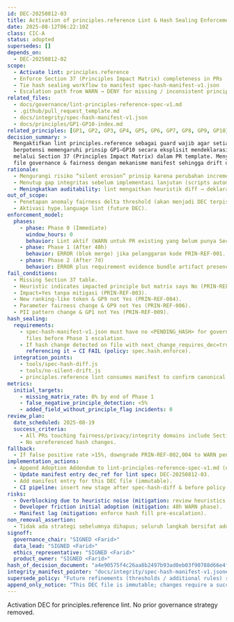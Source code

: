 ```yaml
---
id: DEC-20250812-03
title: Activation of principles.reference Lint & Hash Sealing Enforcement Phase 1
date: 2025-08-12T06:22:10Z
class: CIC-A
status: adopted
supersedes: []
depends_on:
  - DEC-20250812-02
scope:
  - Activate lint: principles.reference
  - Enforce Section 37 (Principles Impact Matrix) completeness in PRs
  - Tie hash sealing workflow to manifest spec-hash-manifest-v1.json
  - Escalation path from WARN → DENY for missing / inconsistent principle impact declarations
related_files:
  - docs/governance/lint-principles-reference-spec-v1.md
  - .github/pull_request_template.md
  - docs/integrity/spec-hash-manifest-v1.json
  - docs/principles/GP1-GP10-index.md
related_principles: [GP1, GP2, GP3, GP4, GP5, GP6, GP7, GP8, GP9, GP10]
decision_summary: >
  Mengaktifkan lint principles.reference sebagai guard wajib agar setiap PR yang
  berpotensi memengaruhi prinsip GP1–GP10 secara eksplisit mendeklarasikan dampak & mitigasi
  melalui Section 37 (Principles Impact Matrix) dalam PR template. Menyegel baseline hash
  file governance & fairness dengan mekanisme manifest sehingga drift diam dapat terdeteksi dini.
rationale:
  - Mengurangi risiko “silent erosion” prinsip karena perubahan incremental tanpa deklarasi.
  - Menutup gap integritas sebelum implementasi lanjutan (scripts automation).
  - Meningkatkan auditability: lint mengaitkan heuristik diff → deklarasi eksplisit.
out_of_scope:
  - Penetapan anomaly fairness delta threshold (akan menjadi DEC terpisah).
  - Aktivasi hype.language lint (future DEC).
enforcement_model:
  phases:
    - phase: Phase 0 (Immediate)
      window_hours: 0
      behavior: Lint aktif (WARN untuk PR existing yang belum punya Section 37).
    - phase: Phase 1 (After 48h)
      behavior: ERROR (blok merge) jika pelanggaran kode PRIN-REF-001..009.
    - phase: Phase 2 (After 7d)
      behavior: ERROR plus requirement evidence bundle artifact presence (cross-check Section 27).
fail_conditions:
  - Missing Section 37 table.
  - Heuristic indicates impacted principle but matrix says No (PRIN-REF-002).
  - Impact=Yes tanpa mitigasi (PRIN-REF-003).
  - New ranking-like token & GP9 not Yes (PRIN-REF-004).
  - Parameter fairness change & GP9 not Yes (PRIN-REF-006).
  - PII pattern change & GP1 not Yes (PRIN-REF-009).
hash_sealing:
  requirements:
    - spec-hash-manifest-v1.json must have no <PENDING_HASH> for governance & fairness
      files before Phase 1 escalation.
    - If hash change detected on file with next_change_requires_dec=true and no new DEC
      referencing it → CI FAIL (policy: spec.hash.enforce).
  integration_points:
    - tools/spec-hash-diff.js
    - tools/no-silent-drift.js
    - principles.reference lint consumes manifest to confirm canonical file set.
metrics:
  initial_targets:
    - missing_matrix_rate: 0% by end of Phase 1
    - false_negative_principle_detection: <5%
    - added_field_without_principle_flag incidents: 0
review_plan:
  date_scheduled: 2025-08-19
  success_criteria:
    - All PRs touching fairness/privacy/integrity domains include Section 37 with at least one “Yes” if justified.
    - No unreferenced hash changes.
fallback:
  - If false positive rate >15%, downgrade PRIN-REF-002,004 to WARN pending refinement.
implementation_actions:
  - Append Adoption Addendum to lint-principles-reference-spec-v1.md (no deletion).
  - Update manifest entry dec_ref for lint spec: DEC-20250812-03.
  - Add manifest entry for this DEC file (immutable).
  - CI pipeline: insert new stage after spec-hash-diff & before policy-as-code OPA.
risks:
  - Overblocking due to heuristic noise (mitigation: review heuristics after 7d).
  - Developer friction initial adoption (mitigation: 48h WARN phase).
  - Manifest lag (mitigation: enforce hash fill pre-escalation).
non_removal_assertion:
  - Tidak ada strategi sebelumnya dihapus; seluruh langkah bersifat additive (lint activation + hash sealing).
signoff:
  governance_chair: "SIGNED <Farid>"
  data_lead: "SIGNED <Farid>"
  ethics_representative: "SIGNED <Farid>"
  product_owner: "SIGNED <Farid>"
hash_of_decision_document: "a4e90575f4c26aa8b2497b93ad0eb03f90788d66e4f06836f1039cf3072efe9e"  # sealed SHA256
integrity_manifest_pointer: "docs/integrity/spec-hash-manifest-v1.json#files[path=docs/governance/dec/DEC-20250812-03-principles-reference-activation.md]"
supersede_policy: "Future refinements (thresholds / additional rules) require new DEC referencing this id."
append_only_notice: "This DEC file is immutable; changes require a successor DEC."
---
```

Activation DEC for principles.reference lint. No prior governance strategy removed.
